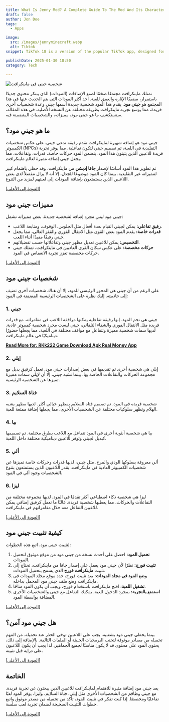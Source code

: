```yaml
---
title: What Is Jenny Mod? A Complete Guide To The Mod And Its Characters
draft: false
author: Jon Doe 
tags:
  - Apps

image:
  src: /images/jennyminecraft.webp
  alt: Tiktok
snippet: TikTok 18 is a version of the popular TikTok app, designed for users who want fewer restrictions on content.

publishDate: 2025-01-30 18:50
category: Tech

---
```


![شخصية جيني في ماينكرافت](/images/jennyminecraft.webp "جيني مود لماينكرافت")

تمتلك ماينكرافت مجتمعًا ضخمًا لصنع الإضافات (المودات) الذي يبتكر محتوى جديدًا باستمرار، مضيفًا الإثارة والعمق للعبة. أحد أكثر المودات التي يتم الحديث عنها في هذا المجتمع هو **جيني مود**. يقدم هذا المود شخصية جديدة اسمها جيني وعدة شخصيات أخرى فريدة، مما يوسع تجربة ماينكرافت بطريقة مختلفة عن النسخة الأصلية. في هذه المقالة، سنستكشف ما هو جيني مود، مميزاته، والشخصيات المتضمنة فيه.

<a id="top"></a>

## ما هو جيني مود؟ ##
جيني مود هو إضافة شهيرة لماينكرافت تقدم رفيقة تدعى جيني. على عكس شخصيات الكمبيوتر (NPCs) التقليدية في اللعبة، تم تصميم جيني لتكون تفاعلية، مما يوفر تجربة فريدة للاعبين الذين يثبتون هذا المود. يتضمن المود حركات خاصة، قدرات، وتفاعلات، مما يجعل جيني إضافة مميزة لعالم ماينكرافت.

تم تطوير هذا المود أساسًا لإصدار **جافا إديشن** من ماينكرافت، وقد حظي باهتمام كبير لمميزاته غير التقليدية. بينما كان المود موضوعًا للجدل، إلا أنه لا يزال مفضلاً لدى بعض اللاعبين الذين يستمتعون بإضافة المودات إلى لعبتهم لمزيد من التنوع.

<a href="#top">[العودة إلى الأعلى]</a>

## مميزات جيني مود ##
جيني مود ليس مجرد إضافة لشخصية جديدة. بعض مميزاته تشمل:

* **رفيق تفاعلي:** يمكن لجيني القيام بعدة أفعال مثل الجلوس، الوقوف، ومتابعة اللاعب.
* **قدرات خاصة:** يقدم المود بعض القوى مثل الانتقال الفوري والقفز العالي، مما يجعل جيني رفيقًا مفيدًا أثناء اللعب.
* **التخصيص:** يمكن للاعبين تعديل مظهر جيني وتفاعلاتها حسب تفضيلاتهم.
* **حركات مخصصة:** على عكس سكان القرى العاديين في ماينكرافت، تمتلك جيني حركات مخصصة تعزز تجربة الانغماس في المود.

<a href="#top">[العودة إلى الأعلى]</a>

## شخصيات جيني مود ##
على الرغم من أن جيني هي المحور الرئيسي للمود، إلا أن هناك شخصيات أخرى تضيف إلى جاذبيته. إليك نظرة على الشخصيات الرئيسية المضمنة في المود:

### 1. جيني ###
جيني هي نجم المود. إنها رفيقة تفاعلية يمكنها مرافقة اللاعب في مغامراته. مع قدرات فريدة مثل الانتقال الفوري والشفاء التلقائي، جيني ليست مجرد شخصية كمبيوتر عادية. لديها سمات شخصية مميزة وتتفاعل مع مواقف مختلفة في اللعبة، مما يجعلها حضورًا ديناميكيًا في عالم ماينكرافت.

**[Read More for: RKk222 Game Download Apk Real Money App](fr/blog/kk222-game-download-apk-real-money-app "Kk222 Game Download Apk Real Money App")**

### 2. إيلي ###
إيلي هي شخصية أخرى تم تقديمها في بعض إصدارات جيني مود. تعمل كرفيق بديل مع مجموعة الحركات والتفاعلات الخاصة بها. بينما تشبه جيني، إلا أن لإيلي سمات مميزة تميزها عن الشخصية الرئيسية.

### 3. فتاة السلايم ###
شخصية فريدة في المود، تم تصميم فتاة السلايم بمظهر خيالي أكثر. لديها مظهر يشبه الهلام وتظهر سلوكيات مختلفة عن الشخصيات الأخرى، مما يجعلها إضافة ممتعة للعبة.

### 4. بيا ###
بيا هي شخصية أنثوية أخرى في المود تتفاعل مع اللاعب بطرق مختلفة. تم تصميمها كبديل لجيني وتوفر للاعبين ديناميكية مختلفة داخل اللعبة.

### 5. ألي ###
ألي معروفة بسلوكها الودي والمرح. مثل جيني، لديها قدرات وحركات خاصة تميزها عن شخصيات الكمبيوتر العادية في ماينكرافت. يقدر اللاعبون الذين يستمتعون بتنوع الشخصيات وجود ألي في المود.

### 6. ليزا ###
ليزا هي شخصية ذكاء اصطناعي أكثر تقدمًا في المود. لديها مجموعة مختلفة من التفاعلات والحركات، مما يعطيها شخصية فريدة. غالبًا ما تعمل كرفيق إضافي يمكن للاعبين التفاعل معه خلال مغامراتهم في ماينكرافت.

<a href="#top">[العودة إلى الأعلى]</a>

## كيفية تثبيت جيني مود ##
لتثبيت جيني مود، اتبع هذه الخطوات:

1. **تحميل المود:** احصل على أحدث نسخة من جيني مود من موقع موثوق لتحميل المودات.
2. **تثبيت فورج:** نظرًا لأن جيني مود يعمل على إصدار جافا من ماينكرافت، تحتاج إلى تثبيت **ماينكرافت فورج** الذي يسمح بتحميل المودات.
3. **وضع المود في مجلد المودات:** بعد تثبيت فورج، حدد موقع مجلد المودات في ماينكرافت وضع ملف جيني مود المحمل بداخله.
4. **تشغيل اللعبة:** افتح ماينكرافت باستخدام فورج، ويجب أن يكون المود متاحًا.
5. **استمتع بالتجربة:** بمجرد الدخول للعبة، يمكنك التفاعل مع جيني والشخصيات الأخرى المضافة بواسطة المود.

<a href="#top">[العودة إلى الأعلى]</a>

## هل جيني مود آمن؟ ##
بينما يحظى جيني مود بشعبية، يجب على اللاعبين توخي الحذر عند تحميله. من المهم تحميله من مصادر موثوقة لتجنب البرمجيات الخبيثة أو الملفات التالفة. بالإضافة إلى ذلك، يحتوي المود على محتوى قد لا يكون مناسبًا لجميع الجماهير، لذا يجب أن يكون اللاعبون على دراية قبل تثبيته.

<a href="#top">[العودة إلى الأعلى]</a>

## الخاتمة ##
يعد جيني مود إضافة مثيرة للاهتمام لماينكرافت للاعبين الذين يبحثون عن تجربة فريدة. مع جيني وطاقم من الشخصيات الأخرى مثل إيلي، فتاة السلايم، وليزا، يوفر المود لعبًا تفاعليًا ومخصصًا. إذا كنت تفكر في تثبيت المود، تأكد من تحميله من مصدر موثوق واتبع خطوات التثبيت الصحيحة لضمان تجربة لعب سلسة.

<a href="#top">[العودة إلى الأعلى]</a>